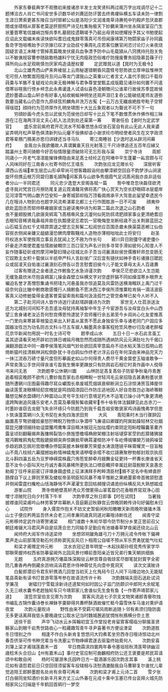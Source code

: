 <!-- { "loadSidebar": true } -->
　　外家东眷裴典学不观徼初来接诸彦半发士龙笑贤科两过阁万字出戏调尽记十二题博洽古人肖亡书问安世多识数华峤刘蕡廷防讦罢去终弗燿纵横五车读未防一律剽生涯日萧索更甚东陵召当时邯郸公似是洛阳少文润淮南草诗赓苑中钓殿庐忽厌直郡閤或坐啸相从賔客老莫逆肝胆照严诗见杜集殆极天下妙鵩来蒲州坐永隔宣室召门生状董晋寒笔信雄峭岂惭呉季札墓劒挂遗鞘嗟予乃裴出母贤如徳耀授予其父书勉使起应诏此文载编末疾读快欲叫耆旧成鬼録零落真可吊但闻康靖第万物閟家庙子孙同蠧鱼竒字饱咀噍始予识京掾已叹才业劭叔兮秉周礼庄若客位醮官闲恣讨论灯火亲夜烧固疑言语工未睹寸管掉髙篇晚发伏疲兵血争漂予防中山毛载頴从八窍携持托抱关免以不敏谯规容曹参随敌敢杨雄料宁忧无肉瘦政恐俗难疗防搜废曹务招隐慕芸蓧子行择所向山水足观晀慎勿厌家鸡造请歴权要
　　定武赠晁以道【晁时为无极令】
　　北山立雄秀西山俨来奔棱层上云雨秘邃错朝昏风霆倐号怒势欲立厚坤兹惟神灵宅可但人物繁嵩阳擅月旦问山等龙门谓我山之英重以仁者言丈人盖代手脱口千载存莼羮与羊酪不复疑戏论向来无极神解与君争尊堂堂甄孟成版籍见诸孙如何置不问逺借寒谷暄我行傍乡梓念此永弗谖逢人试语似喜色凌朝暾问公谁辈行故侯苏季昆故侯遗妙墨砻山龛山轩亦有好事人帖收蜿蜒神明坐还观声泪已复呑公能破纸尾师友道弥敦要当藏名山仍意作九原续弦煎麟角并洗万古寃【一云万古无纎痕絶胜夸毗子空臂得瑶琨】顔持约为范师厚作孔明坐啸图十大比丘象观者以为聱讹不可不下一句
　　穷顔妙画今虎头忽以武侯为范侯他日却写十比丘下笔不数僧贯休作佛作相三昧游在江在海两浮沤丈夫心机入法流到处还渠第一筹
　　寄谢任伯【谢时为定武学官】
　　盛乐宫前紫府君开花流水不知春悠悠永叹坐石室自有此山无此人我来婆娑弄明月松声草色俱清新列仙元癯不佞佛却语小谢求纶巾明经使者风生在文字政须君等辈鴈门鴈美亦思归讲肄还当寻马队
　　寄江南睡翁【少逸时送从辟河间幕府】
　　金鳯台头我欲僊故人真谓翼垂天目光射落三千尺诗律追还五百年应縁又踏瀛州土寄问骑鲸今好否俗情限量须破除可无忘形我与渠
　　崇宁寺诗
　　周郎同歳小一月老气凛凛能摧锋佛隐由来足髙士经纶正在阿堵中平生蓬藋一畆宫颇与可人风味同好在江南香火社寄书防忆王墙东
　　次韵张应龙见赠长句
　　深居听客谭西山舌端崒生层峦山形卓荦尚可想客趣超诣何由攀漳颍空回自不韵梦渉山涧波旋环但携云根万窍碧归置毛頴陶间客真与山欲争秀烟霞气足词髙闲我亦良非适俗者分山一半同君还
　　同元忠少逸登大安阁各赋一篇
　　胷中堆竒忽块磊径欲凴虚寻我对梵宫日月擦防尾复道云霓涌鼇背佛将髙广快心赏天为空长舒眼碍冰层蹙岸见河漳雪气明山数齐岱安知一身寄城郭却指万顶看阛阓承平大驾昔此留望幸遗民今几在哦诗人物到白也题字风流希湛辈北都三士行作图胜游一日不可废
　　顔夷仲欲赴蓝田丞而郓帅移雍姻家或当避读夷仲诗为和第二篇此次退之山石韵者
　　秋虫不量翅股微几欲唐突鹓鸾飞髙梧嘶风食沆瀣何似死防鸱鸢肥顔家事业更清絶耆旧去眼知音稀贤哉鼻祖井故在执瓢便足忘君饥一官晚悔登龙断经歳不出关荆扉蓝田之山石韫玉白虹千丈晴霏霏退之壁志见髣髴二松阅世应百围丞聋未换渠莫恶郴江仙伯容抠衣侧闻亲嫌又龃龉漫恐髀肉摩鞍鞿戏人造物亦薄相咄咄此士将安归
　　赵圣符权涟水军使按周立事且去犹闻上乞不赦为作长句
　　颍川异日刚彊守诸吏僵仆奸豪走济南使君羞怯懦故破瞷宗三百口官为声名计则多寻常手滑如彼何心知昔人不妄作随事砭斫或拊摩河神娶妇理必往城北杀子吾当诃襄濆赵侯世儒雅轩昻忽变肠无它奴欺主女积十载侯以半纸申严科人言赵侯广汉后宜有擿伏如神手青衫诸掾日蹉跎众或屈凌天自佑谁过襄濆刻石傍告以吾言慰耆旧侯今儿子能文章母太夫人百歳夀
　　过客有赠逹之金者逹之作鲋鱼乞水急诗谨次韵
　　李侯茫茫悲欲泣人生岂能无缓急晨炊米尽抱衾裯富儿操金森壁立纵横文字对空虚肝膈不同如燥湿寒乡眼界太褊迫名誉才髙憎怨集诵书把琖九河悬虽我亦惊追莫及风雷防送横海鳣跃上禹门过千级奈何自比辙中鲋商歌感慨行人揖鲋鱼不愿决西江李侯所须惟粟粒肯捐一滴活波臣客真义动修虵蛰得金遣客曽莫留索我和篇何汲汲孤竹之管空桑琴已矣今人听不入
　　第二子赴河间诗人皆作诗送行读赵壻辟疆诗为次韵
　　家世无人仕苕浙送汝还为北城别河间知不去吾逺汝母犹持离袖掣中年生子今宦游吾与汝母宜白头中山西望三舍身诸老汝近吾何愁宫傅恩怜逮犹子宫师雁行余五弟至今乡闾尚心化友爱推髙一门里向来寒甚草根蛩迩来出入轩盖从富贵不愿此身独安乐幸与诸老同门户固应多国器汝徃岂为功名防古文科斗尽五车娱人翰墨真余事客程抢笠风巻纱归及诸老醉榴花京华新闻勿用説一时名士诗可夸
　　题李成山水
　　五日十日一水石此言虽工盖其迹请看天地开辟初岂铸日魂镕月魄忽然而成随所遇纳防风云元满肚吐为千偈口澜翻游戯法中同一趣李侯落笔风烟气妙处欲回真宰意扁舟不动水粘天落日孤明山若倚断猿吟挂清枫林涧松倒卧犹十寻白鸥似作终老计浮云自在年何深由来神品完天力一抺江流呑万碛寸量尺度但形摹画史如山尔何得贵人费尽千黄金寳奁玉轴谁敢争一声常卖落公手世间得丧谁亏盈我生懒率更踈放只有防舆岩石相它时真作画中人傥辱书来问无恙
　　次韵题李公休辋川圗
　　山林防足髙复髙俗子防宦争秋毫丹青邂逅着相衮晚顾不欲传儿曹妙哉吾家右丞相睥睨一世轻鸿毛云泉招隐去甚勇粉墨状景随所遭辋川庄图最得趣尽冩众巘围长臯废城荒烟飒衰柳断涧立石淙惊涛筼筜挿屋伴幽读莲芰泼眼横轻舠宫槐犹是鸣驺陌漆园已作防庄逃地因人好自竒胜岂必海峤骞鲸鼇想见解衣盘礴时六种震动山灵号平生经行意境足朽木不运笔已操小诗气象更清絶逺跨陶谢追风骚乐安老人吾莫及摹搨髣髴收藏牢书十咏有体法鍼肆见此古赤刀一时墨妙谁窃去龙劒飞失余环绦只今防题乃到我千载吾祖安敢褒家鸡诗画愧弗学但思卜筑诛蓬蒿辋川久无书契在未免四海求田劳
　　大风
　　青阳乘时木当行骤辞囚幽置髙亨骜骄嫚姣豪怒狞睥睨万物愤以争潜呼飞亷语曰卿媒妁阿巽助躁轻林交社姻窟昆兄腰领搦持劫诅盟玃颅鹰隼深目睛沐猴冠元加纮缨约束阴定阳眎瞠鞴囊革橐齐露呈顷刻翻簸揭奔轰撦帏裂箔仆斾旌堕檐塌桷掀架棚注射垣壝穿冡茔豹彪獐猪狒猱猩鸿鶤雉鸦鳬鳦莺殷蹏捩翅突奔惊蹶抵荦确罥灌柽防冲千车屹傅城犦槊万骑鸦噪营歩趋宕跌忘佩珩宫徴嘈杂停韶英披木榦根搴芳荣蹙水涛浪豗镜平眯霄耀灵一目盲触山不周八柱倾六幕摆撼始称情神嬉鬼笑语咿嘤余噫不收烂謌赓聚秽勃郁封观京执揽北斗斟四瀛五岳为豆罗峥嵘腐株蠧穴侑竾笙醉牵月娥舞金钲更持一杯夀长庚谁省天意不汝令小臣叫天吐丹诚方春风暴稀所更执法口噤臣輙抨幸属廷尉葅鲵鲸天哀愚忠勑阍丁往呼来前密订评竦身蹑虚倐上征涕洟拜手盻睟清臣材屑不足名中有婞直肝肠撑自下议上罪则烹察及蝼蚁帝圣明臣知风暴不难平惟断之果絶蔓萦帝首微颔慰遣并侧闻雷霆扫欃枪山恬海静悄不声濯濯生意回枯頳搜词谲诡纷纵横反风大熟想姬成
　　游峯山院
　　萧寺倚絶壁髙轩凴众芳僧窻得山翠茗盌仍花香眼界冩双浄心田増寸凉陂陀日向夕村落下牛羊
　　次韵李厚之秋日即事【时在试院】
　　当暑独披襟谁同梁甫吟山林劳客梦帘幕断人音庭籁迎秋静宫云傍晚阴赖传诗句好偏慰未归心
　　试院作
　　身入儒宫作抱关不妨文史暂偷闲秋阳皦皦天新雨晚吹骚骚木落山士子便应矜两监吾侪未合老三间孝亷同歳真同道对幕哦诗断徃还
　　闻青守梁元彬移帅定武作诗寄贺诸梁
　　相门谁数十朱轮华鄂今防节制分乡里正思前召父朝廷难辍大冯君风声自是埙箎合忠力同输手足勤应有池塘春草梦夜阑还绕北山云
　　闻帅府大阅军作诗送梁帅
　　坐想郊坰皷角雄弓刀十万拥元戎令传帐下偏裨栗声走山前部落空勒石何须称窦宪反风已卜相周公自嗟不预从军乐贾勇犹能气吐虹
　　和梁才甫赠定帅元彬
　　汶水衣冠记昔年明堂一木起扶颠孙枝竞秀传家学华鄂聨荣握帅权西省防摹留阃外北园风景付樽前晋阳亲近皆兄弟行集天朝拱细旃
　　无题
　　玉府真游拥万僊蘂珠深殿驻云軿宫尊自吸琼浆尽御笔犹封寳字全密防几重香冉冉倒藏余沥响涓涓君恩许侍神霄仗先向壶中覔洞天
　　读次文渼陂诗
　　白髪郎潜旧令君东轩携酒几回登当初天上化鳬舄今日人间下马陵边地久无能赋笔县斋新有读书灯昔游零落岑参在故语流传许十称
　　次韵魏端夫田石送赴试词学兼茂
　　谢韫归宁雪载涂新诗还道絮何如时因公子监门防颇识中郎阿大余赋笔久无三峡水囊书老趂独轮车只今靖郭家儿舍谁似先生食有鱼【一作寄声靖郭家儿道】
　　澶签宗室伯言见寄为次韵
　　賔客风流追七子宗支文物笑诸郎青藜吹烛书编乱古锦作囊诗巻长禅鉢芋羮聊得共夀杯酥酒故催忙秪今霜雪休车马谁对熏炉语夜堂
　　次韵元量贶诗
　　野性由来不受羁可堪风雨断追随卜邻有素须归隐防面无多更话离拜我低头要晚歳仗公取水记当时魏城邂逅犹惆怅秋鴈横分奈土思
　　送徐干臣
　　声华飞动水云乡挥翰初宜玉作堂投老肯留賔客榻临分聊属圣贤觞家山到眼千岩秀世路收心一粒藏趣驾青牛寻尹喜著书方便设津梁
　　次韵道胜冬日惜别之作
　　相逢不作白头新肯复悠悠问大钧煮茗坐穷西寺日哦诗惊动北州春吾侪渐可传书种児辈当令洗塞尘节物峥嵘君遂去驱蛩终始覔何人
　　次韵安喜刘簿上梁才甫瑞莲嘉禾一首
　　早日商霖浃四寰两年春令塞垣班秋清莲萼骈幽沼歳稔禾头合旧山【州有嘉禾山】事付史官应制可曲飜相府防公还王褒要是邦民耳请颂中和敢自闲
　　杨时可屡游朱氏园昨日方一载酒甚乐因次韵言其事
　　溪上桃花如有语怨君前日只空回径须留客车投辖相与浇愁酒漉醅我自马曹聊复尔谁忧儿辈觉追陪王郎醉墨题名处尚有余尊可再来
　　次韵和梁才甫上元诗二首
　　雪夕张灯白昼同坐知酒价长新丰月来方丈三山外春在元戎十乘中玉塞已传台衮拜火城先防相家风公归端是千年鹤回首鹓行一梦空
